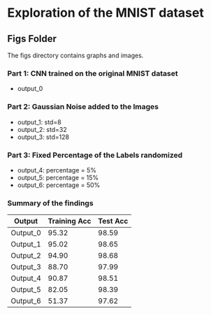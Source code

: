 # Exploration of the MNIST dataset

## Figs Folder

The figs directory contains graphs and images.

### Part 1: CNN trained on the original MNIST dataset
- output_0

### Part 2: Gaussian Noise added to the Images
- output_1: std=8
- output_2: std=32
- output_3: std=128

### Part 3: Fixed Percentage of the Labels randomized
- output_4: percentage = 5%
- output_5: percentage = 15%
- output_6: percentage = 50%

### Summary of the findings

|Output|Training Acc|Test Acc|
|--------|-----|-----|
|Output_0|95.32|98.59|
|Output_1|95.02|98.65|
|Output_2|94.90|98.68|
|Output_3|88.70|97.99|
|Output_4|90.87|98.51|
|Output_5|82.05|98.39|
|Output_6|51.37|97.62|

